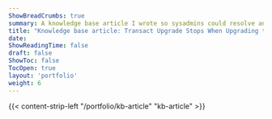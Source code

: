 ```yaml
---
ShowBreadCrumbs: true
summary: A knowledge base article I wrote so sysadmins could resolve an issue when upgrading Ephesoft's product Transact.
title: "Knowledge base article: Transact Upgrade Stops When Upgrading to 2020.1.03 or Above"
date: 
ShowReadingTime: false
draft: false
ShowToc: false
TocOpen: true
layout: 'portfolio'
weight: 6
---
```


{{< content-strip-left "/portfolio/kb-article" "kb-article" >}}